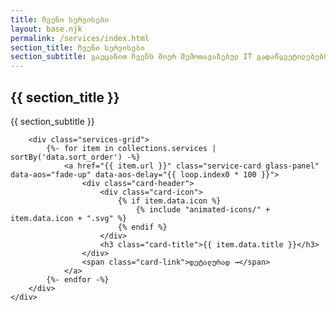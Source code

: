 ```yaml
---
title: ჩვენი სერვისები
layout: base.njk
permalink: /services/index.html
section_title: ჩვენი სერვისები
section_subtitle: გაეცანით ჩვენს მიერ შემოთავაზებულ IT გადაწყვეტილებებს, რომლებიც მორგებულია თქვენი ბიზნესის უნიკალურ საჭიროებებზე.
---
```


<section class="services-page-section">
    <div class="container">
        <div class="section-title" data-aos="fade-up">
            <h1>{{ section_title }}</h1>
            <p>{{ section_subtitle }}</p>
        </div>
        
        <div class="services-grid">
            {%- for item in collections.services | sortBy('data.sort_order') -%}
                <a href="{{ item.url }}" class="service-card glass-panel" data-aos="fade-up" data-aos-delay="{{ loop.index0 * 100 }}">
                    <div class="card-header">
                        <div class="card-icon">
                            {% if item.data.icon %}
                                {% include "animated-icons/" + item.data.icon + ".svg" %}
                            {% endif %}
                        </div>
                        <h3 class="card-title">{{ item.data.title }}</h3>
                    </div>
                    <span class="card-link">დეტალურად →</span>
                </a>
            {%- endfor -%}
        </div>
    </div>
</section>